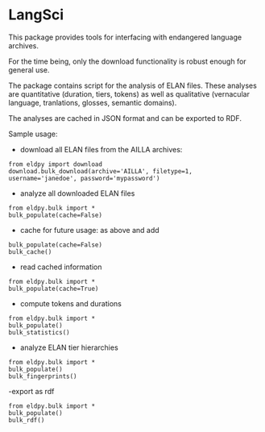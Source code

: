 # LangSci

This package provides tools for interfacing with endangered language archives.

For the time being, only the download functionality is robust enough for general use.

The package contains script for the analysis of ELAN files. These analyses are quantitative (duration, tiers, tokens) as well as qualitative (vernacular language, tranlations, glosses, semantic domains).

The analyses are cached in JSON format and can be exported to RDF.

Sample usage:
- download all ELAN files from the AILLA archives:
```
from eldpy import download
download.bulk_download(archive='AILLA', filetype=1, username='janedoe', password='mypassword')
```
- analyze all downloaded ELAN files
```
from eldpy.bulk import *
bulk_populate(cache=False)
```
- cache for future usage: as above and add
```
bulk_populate(cache=False)
bulk_cache()
```
- read cached information
```
from eldpy.bulk import *
bulk_populate(cache=True)
```
- compute tokens and durations
```
from eldpy.bulk import *
bulk_populate()
bulk_statistics()
```
- analyze ELAN tier hierarchies
```
from eldpy.bulk import *
bulk_populate()
bulk_fingerprints()
```
-export as rdf
```
from eldpy.bulk import *
bulk_populate()
bulk_rdf()
```

